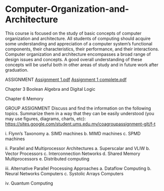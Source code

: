 # Computer-Organization-and-Architecture
This course is focused on the study of basic concepts of computer organization and architecture. All students of computing should acquire some understanding and appreciation of a computer system’s functional components, their characteristics, their performance, and their interactions. Computer organization and architecture encompasses a broad range of design issues and concepts. A good overall understanding of these concepts will be useful both in other areas of study and in future work after graduation.

ASSIGNMENT [Assignment 1.pdf](https://github.com/kitkatlky/Computer-Organization-and-Architecture/files/7597454/Assignment.1.pdf)
           [Assignment 1 complete.pdf](https://github.com/kitkatlky/Computer-Organization-and-Architecture/files/7597485/Assignment.1.complete.pdf)

Chapter 3 Boolean Algebra and Digital Logic

Chapter 6 Memory


GROUP ASSIGNMENT
Discuss and find the information on the following topics. Summarize them in a way that they can be easily understood (you may use figures, diagrams, charts, etc):
https://sites.google.com/student.ums.edu.my/coagroupassignment-glt/f-t

i.	Flynn’s Taxonomy
    a.	SIMD machines
    b.	MIMD machines
    c.	SPMD machines

ii.	Parallel and Multiprocessor Architectures
    a.	Superscalar and VLIW
    b.	Vector Processors
    c.	Interconnection Networks
    d.	Shared Memory Multiprocessors
    e.	Distributed computing
    
iii.	Alternative Parallel Processing Approaches
    a.	Dataflow Computing
    b.	Neural Networks Computers
    c.	Systolic Arrays Computers
    
iv.	Quantum Computing
